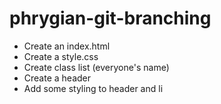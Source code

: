# phrygian-git-branching

- Create an index.html
- Create a style.css
- Create class list (everyone's name)
- Create a header
- Add some styling to header and li
